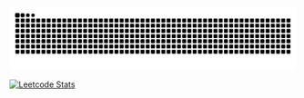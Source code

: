 <picture>
  <source media="(prefers-color-scheme: dark)" srcset="https://raw.githubusercontent.com/AleksMaifet/AleksMaifet/output/github-contribution-grid-snake-dark.svg">
  <source media="(prefers-color-scheme: light)" srcset="https://raw.githubusercontent.com/AleksMaifet/AleksMaifet/output/github-contribution-grid-snake.svg">
  <img alt="github contribution grid snake animation" src="https://raw.githubusercontent.com/AleksMaifet/AleksMaifet/output/github-contribution-grid-snake.svg">
</picture>

[![Leetcode Stats](https://leetcard.jacoblin.cool/aleksmaifet?theme=unicorn)](https://leetcode.com/aleksmaifet)
